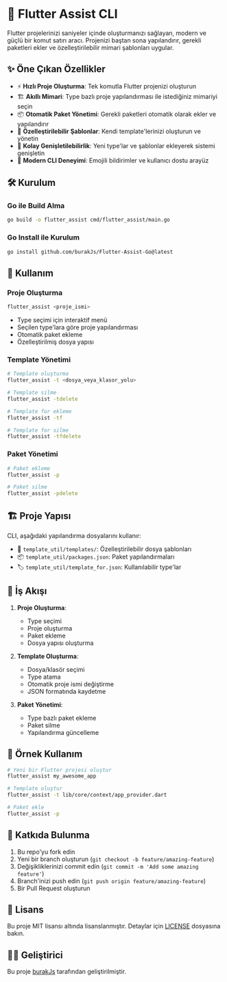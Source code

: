 # 🚀 Flutter Assist CLI

Flutter projelerinizi saniyeler içinde oluşturmanızı sağlayan, modern ve güçlü bir komut satırı aracı. Projenizi baştan sona yapılandırır, gerekli paketleri ekler ve özelleştirilebilir mimari şablonları uygular.

## ✨ Öne Çıkan Özellikler

- ⚡ **Hızlı Proje Oluşturma**: Tek komutla Flutter projenizi oluşturun
- 🏗️ **Akıllı Mimari**: Type bazlı proje yapılandırması ile istediğiniz mimariyi seçin
- 📦 **Otomatik Paket Yönetimi**: Gerekli paketleri otomatik olarak ekler ve yapılandırır
- 🎨 **Özelleştirilebilir Şablonlar**: Kendi template'lerinizi oluşturun ve yönetin
- 🔄 **Kolay Genişletilebilirlik**: Yeni type'lar ve şablonlar ekleyerek sistemi genişletin
- 💫 **Modern CLI Deneyimi**: Emojili bildirimler ve kullanıcı dostu arayüz

## 🛠️ Kurulum

### Go ile Build Alma
```bash
go build -o flutter_assist cmd/flutter_assist/main.go
```

### Go Install ile Kurulum
```bash
go install github.com/burakJs/Flutter-Assist-Go@latest
```

## 🚀 Kullanım

### Proje Oluşturma
```bash
flutter_assist <proje_ismi>
```
- Type seçimi için interaktif menü
- Seçilen type'lara göre proje yapılandırması
- Otomatik paket ekleme
- Özelleştirilmiş dosya yapısı

### Template Yönetimi
```bash
# Template oluşturma
flutter_assist -t <dosya_veya_klasor_yolu>

# Template silme
flutter_assist -tdelete

# Template for ekleme
flutter_assist -tf

# Template for silme
flutter_assist -tfdelete
```

### Paket Yönetimi
```bash
# Paket ekleme
flutter_assist -p

# Paket silme
flutter_assist -pdelete
```

## 🏗️ Proje Yapısı

CLI, aşağıdaki yapılandırma dosyalarını kullanır:

- 📁 `template_util/templates/`: Özelleştirilebilir dosya şablonları
- 📦 `template_util/packages.json`: Paket yapılandırmaları
- 🏷️ `template_util/template_for.json`: Kullanılabilir type'lar

## 🔄 İş Akışı

1. **Proje Oluşturma**:
   - Type seçimi
   - Proje oluşturma
   - Paket ekleme
   - Dosya yapısı oluşturma

2. **Template Oluşturma**:
   - Dosya/klasör seçimi
   - Type atama
   - Otomatik proje ismi değiştirme
   - JSON formatında kaydetme

3. **Paket Yönetimi**:
   - Type bazlı paket ekleme
   - Paket silme
   - Yapılandırma güncelleme

## 🎯 Örnek Kullanım

```bash
# Yeni bir Flutter projesi oluştur
flutter_assist my_awesome_app

# Template oluştur
flutter_assist -t lib/core/context/app_provider.dart

# Paket ekle
flutter_assist -p
```

## 🤝 Katkıda Bulunma

1. Bu repo'yu fork edin
2. Yeni bir branch oluşturun (`git checkout -b feature/amazing-feature`)
3. Değişikliklerinizi commit edin (`git commit -m 'Add some amazing feature'`)
4. Branch'inizi push edin (`git push origin feature/amazing-feature`)
5. Bir Pull Request oluşturun

## 📝 Lisans

Bu proje MIT lisansı altında lisanslanmıştır. Detaylar için [LICENSE](LICENSE) dosyasına bakın.

## 👨‍💻 Geliştirici

Bu proje [burakJs](https://github.com/burakJs) tarafından geliştirilmiştir. 